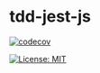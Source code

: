 # tdd-jest-js
[![codecov](https://codecov.io/gh/hyanbp/tdd-jest-js/branch/master/graph/badge.svg)](https://codecov.io/gh/hyanbp/tdd-jest-js)

[![License: MIT](https://img.shields.io/badge/License-MIT-yellow.svg)](https://opensource.org/licenses/MIT)
